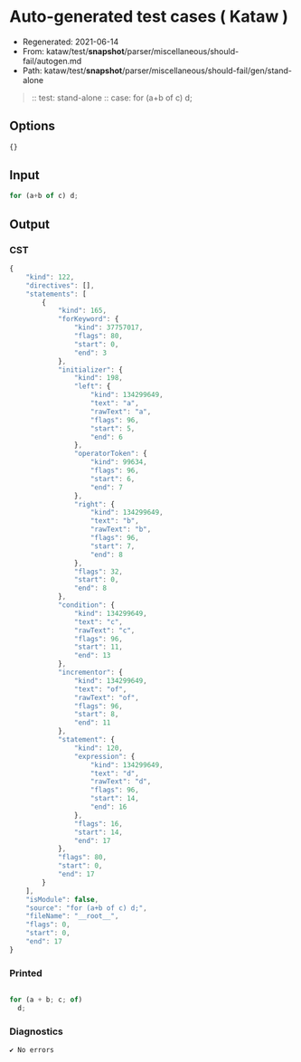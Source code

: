 # Auto-generated test cases ( Kataw )
- Regenerated: 2021-06-14
- From: kataw/test/__snapshot__/parser/miscellaneous/should-fail/autogen.md
- Path: kataw/test/__snapshot__/parser/miscellaneous/should-fail/gen/stand-alone
> :: test: stand-alone
> :: case: for (a+b of c) d;
## Options

`````js
{}
`````
## Input

`````js
for (a+b of c) d;
`````
## Output

### CST

```javascript
{
    "kind": 122,
    "directives": [],
    "statements": [
        {
            "kind": 165,
            "forKeyword": {
                "kind": 37757017,
                "flags": 80,
                "start": 0,
                "end": 3
            },
            "initializer": {
                "kind": 198,
                "left": {
                    "kind": 134299649,
                    "text": "a",
                    "rawText": "a",
                    "flags": 96,
                    "start": 5,
                    "end": 6
                },
                "operatorToken": {
                    "kind": 99634,
                    "flags": 96,
                    "start": 6,
                    "end": 7
                },
                "right": {
                    "kind": 134299649,
                    "text": "b",
                    "rawText": "b",
                    "flags": 96,
                    "start": 7,
                    "end": 8
                },
                "flags": 32,
                "start": 0,
                "end": 8
            },
            "condition": {
                "kind": 134299649,
                "text": "c",
                "rawText": "c",
                "flags": 96,
                "start": 11,
                "end": 13
            },
            "incrementor": {
                "kind": 134299649,
                "text": "of",
                "rawText": "of",
                "flags": 96,
                "start": 8,
                "end": 11
            },
            "statement": {
                "kind": 120,
                "expression": {
                    "kind": 134299649,
                    "text": "d",
                    "rawText": "d",
                    "flags": 96,
                    "start": 14,
                    "end": 16
                },
                "flags": 16,
                "start": 14,
                "end": 17
            },
            "flags": 80,
            "start": 0,
            "end": 17
        }
    ],
    "isModule": false,
    "source": "for (a+b of c) d;",
    "fileName": "__root__",
    "flags": 0,
    "start": 0,
    "end": 17
}
```

### Printed

```javascript

for (a + b; c; of)
  d;

```

### Diagnostics

```javascript
✔ No errors
```

